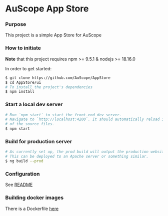 # AuScope App Store 


### Purpose

This project is a simple App Store for AuScope

### How to initiate

**Note** that this project requires npm >= 9.5.1 & nodejs >= 18.16.0

In order to get started:
```bash
$ git clone https://github.com/AuScope/AppStore
$ cd AppStore/ui
# To install the project's dependencies
$ npm install
```

### Start a local dev server
```bash
# Run `npm start` to start the front-end dev server.
# Navigate to `http://localhost:4200`. It should automatically reload if you change any 
# of the source files.
$ npm start
```

### Build for production server
```bash
# As currently set up, the prod build will output the production website files to `dist` directory
# This can be deployed to an Apache server or something similar. 
$ ng build --prod
```

### Configuration

See [README](ui/src/assets/geomodels/README.md)

### Building docker images

There is a Dockerfile [here](ui/docker/Dockerfile)